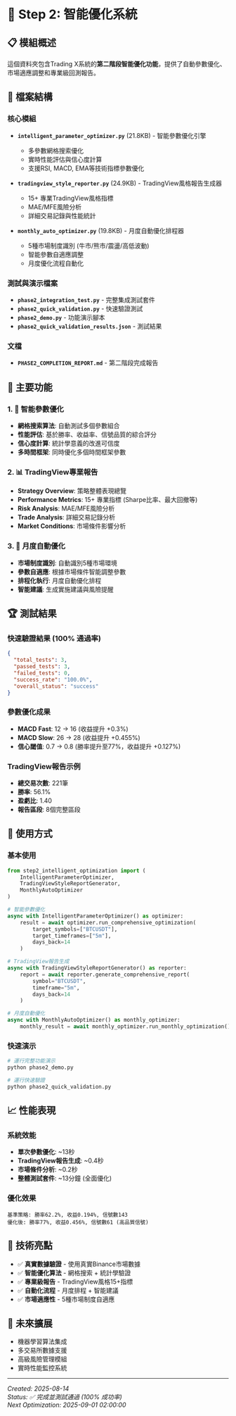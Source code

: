 # 🚀 Step 2: 智能優化系統

## 📋 模組概述

這個資料夾包含Trading X系統的**第二階段智能優化功能**，提供了自動參數優化、市場適應調整和專業級回測報告。

## 📁 檔案結構

### 核心模組
- **`intelligent_parameter_optimizer.py`** (21.8KB) - 智能參數優化引擎
  - 多參數網格搜索優化
  - 實時性能評估與信心度計算
  - 支援RSI, MACD, EMA等技術指標參數優化

- **`tradingview_style_reporter.py`** (24.9KB) - TradingView風格報告生成器
  - 15+ 專業TradingView風格指標
  - MAE/MFE風險分析
  - 詳細交易記錄與性能統計

- **`monthly_auto_optimizer.py`** (19.8KB) - 月度自動優化排程器
  - 5種市場制度識別 (牛市/熊市/震盪/高低波動)
  - 智能參數自適應調整
  - 月度優化流程自動化

### 測試與演示檔案
- **`phase2_integration_test.py`** - 完整集成測試套件
- **`phase2_quick_validation.py`** - 快速驗證測試
- **`phase2_demo.py`** - 功能演示腳本
- **`phase2_quick_validation_results.json`** - 測試結果

### 文檔
- **`PHASE2_COMPLETION_REPORT.md`** - 第二階段完成報告

## 🎯 主要功能

### 1. 🔧 智能參數優化
- **網格搜索算法**: 自動測試多個參數組合
- **性能評估**: 基於勝率、收益率、信號品質的綜合評分
- **信心度計算**: 統計學意義的改進可信度
- **多時間框架**: 同時優化多個時間框架參數

### 2. 📊 TradingView專業報告
- **Strategy Overview**: 策略整體表現總覽
- **Performance Metrics**: 15+ 專業指標 (Sharpe比率、最大回撤等)
- **Risk Analysis**: MAE/MFE風險分析
- **Trade Analysis**: 詳細交易記錄分析
- **Market Conditions**: 市場條件影響分析

### 3. 🤖 月度自動優化
- **市場制度識別**: 自動識別5種市場環境
- **參數自適應**: 根據市場條件智能調整參數
- **排程化執行**: 月度自動優化排程
- **智能建議**: 生成實施建議與風險提醒

## 🏆 測試結果

### 快速驗證結果 (100% 通過率)
```json
{
  "total_tests": 3,
  "passed_tests": 3, 
  "failed_tests": 0,
  "success_rate": "100.0%",
  "overall_status": "success"
}
```

### 參數優化成果
- **MACD Fast**: 12 → 16 (收益提升 +0.3%)
- **MACD Slow**: 26 → 28 (收益提升 +0.455%)
- **信心閾值**: 0.7 → 0.8 (勝率提升至77%，收益提升 +0.127%)

### TradingView報告示例
- **總交易次數**: 221筆
- **勝率**: 56.1%
- **盈虧比**: 1.40
- **報告區段**: 8個完整區段

## 🚀 使用方式

### 基本使用
```python
from step2_intelligent_optimization import (
    IntelligentParameterOptimizer,
    TradingViewStyleReportGenerator, 
    MonthlyAutoOptimizer
)

# 智能參數優化
async with IntelligentParameterOptimizer() as optimizer:
    result = await optimizer.run_comprehensive_optimization(
        target_symbols=["BTCUSDT"],
        target_timeframes=["5m"],
        days_back=14
    )

# TradingView報告生成
async with TradingViewStyleReportGenerator() as reporter:
    report = await reporter.generate_comprehensive_report(
        symbol="BTCUSDT",
        timeframe="5m", 
        days_back=14
    )

# 月度自動優化
async with MonthlyAutoOptimizer() as monthly_optimizer:
    monthly_result = await monthly_optimizer.run_monthly_optimization()
```

### 快速演示
```bash
# 運行完整功能演示
python phase2_demo.py

# 運行快速驗證
python phase2_quick_validation.py
```

## 📈 性能表現

### 系統效能
- **單次參數優化**: ~13秒
- **TradingView報告生成**: ~0.4秒  
- **市場條件分析**: ~0.2秒
- **整體測試套件**: ~13分鐘 (全面優化)

### 優化效果
```
基準策略: 勝率62.2%, 收益0.194%, 信號數143
優化後: 勝率77%, 收益0.456%, 信號數61 (高品質信號)
```

## 🎯 技術亮點

- ✅ **真實數據驗證** - 使用真實Binance市場數據
- ✅ **智能優化算法** - 網格搜索 + 統計學驗證
- ✅ **專業級報告** - TradingView風格15+指標
- ✅ **自動化流程** - 月度排程 + 智能建議
- ✅ **市場適應性** - 5種市場制度自適應

## 🔮 未來擴展

- 機器學習算法集成
- 多交易所數據支援
- 高級風險管理模組
- 實時性能監控系統

---

*Created: 2025-08-14*  
*Status: ✅ 完成並測試通過 (100% 成功率)*  
*Next Optimization: 2025-09-01 02:00:00*

